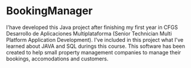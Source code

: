 # BookingManager
 I'have developed this Java project after finishing my first year in CFGS Desarrollo de Aplicaciones Multiplataforma (Senior Technician Multi Platform Application Development).  I've included in this project what I've learned about JAVA and SQL durings this course. This software has been created to help small property management companies to manage their bookings, accomodations and customers.
